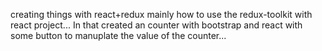 creating things with react+redux mainly how to use the redux-toolkit with react project...
In that created an counter with  bootstrap and react with some button to manuplate the value of the counter...
